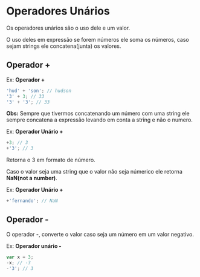 # Operadores Unários
Os operadores unários são o uso dele e um valor.

O uso deles em expressão se forem números ele soma os números, caso sejam strings ele concatena(junta) os valores.

## Operador +

Ex: **Operador +**
```javascript
'hud' + 'son'; // hudson
'3' + 3; // 33
'3' + '3'; // 33
```

**Obs:** Sempre que tivermos concatenando um número com uma string ele sempre concatena a expressão levando em conta a string e não o numero.

Ex: **Operador Unário +**
```javascript
+3; // 3
+'3'; // 3 
```
Retorna o 3 em formato de número.

Caso o valor seja uma string que o valor não seja númerico ele retorna **NaN(not a number)**.

Ex: **Operador Unário +**
```javascript
+'fernando'; // NaN
```

## Operador -
O operador **-**, converte o valor caso seja um número em um valor negativo.

Ex: **Operador unário -**
```javascript
var x = 3;
-x; // -3
-'3'; // 3
```